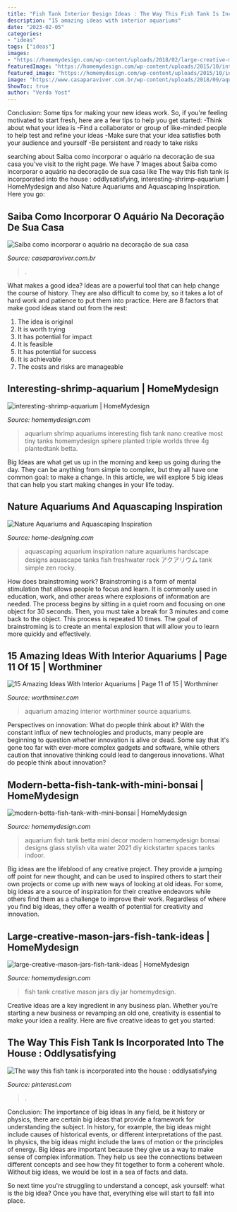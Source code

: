 ```yaml
---
title: "Fish Tank Interior Design Ideas : The Way This Fish Tank Is Incorporated Into The House : Oddlysatisfying"
description: "15 amazing ideas with interior aquariums"
date: "2023-02-05"
categories:
- "ideas"
tags: ["ideas"]
images:
- "https://homemydesign.com/wp-content/uploads/2018/02/large-creative-mason-jars-fish-tank-ideas.jpg"
featuredImage: "https://homemydesign.com/wp-content/uploads/2015/10/interesting-shrimp-aquarium.jpg"
featured_image: "https://homemydesign.com/wp-content/uploads/2015/10/interesting-shrimp-aquarium.jpg"
image: "https://www.casaparaviver.com.br/wp-content/uploads/2018/09/aquario07.jpg"
ShowToc: true
author: "Verda Yost"
---
```



Conclusion: Some tips for making your new ideas work.
So, if you're feeling motivated to start fresh, here are a few tips to help you get started: 
-Think about what your idea is 
-Find a collaborator or group of like-minded people to help test and refine your ideas 
-Make sure that your idea satisfies both your audience and yourself 
-Be persistent and ready to take risks

	

		
searching about Saiba como incorporar o aquário na decoração de sua casa you've visit to the right page. We have 7 Images about Saiba como incorporar o aquário na decoração de sua casa like The way this fish tank is incorporated into the house : oddlysatisfying, interesting-shrimp-aquarium | HomeMydesign and also Nature Aquariums and Aquascaping Inspiration. Here you go:
		
    
## Saiba Como Incorporar O Aquário Na Decoração De Sua Casa

<img loading=lazy src="https://www.casaparaviver.com.br/wp-content/uploads/2018/09/aquario07.jpg" onerror="this.onerror=null;this.src='https://tse3.mm.bing.net/th?id=OIP.b7i-JvXXba2_3OPx7CxNsAHaNO&amp;pid=15.1';" alt="Saiba como incorporar o aquário na decoração de sua casa">

_Source: casaparaviver.com.br_

>. 

	

What makes a good idea?
Ideas are a powerful tool that can help change the course of history. They are also difficult to come by, so it takes a lot of hard work and patience to put them into practice. Here are 8 factors that make good ideas stand out from the rest: 
1. The idea is original 
2. It is worth trying 
3. It has potential for impact 
4. It is feasible 
5. It has potential for success 
6. It is achievable 
7. The costs and risks are manageable 

    
## Interesting-shrimp-aquarium | HomeMydesign

<img loading=lazy src="https://homemydesign.com/wp-content/uploads/2015/10/interesting-shrimp-aquarium.jpg" onerror="this.onerror=null;this.src='https://tse4.mm.bing.net/th?id=OIP.bpXkdjUS1aumoiVuwvoShwHaLG&amp;pid=15.1';" alt="interesting-shrimp-aquarium | HomeMydesign">

_Source: homemydesign.com_

>aquarium shrimp aquariums interesting fish tank nano creative most tiny tanks homemydesign sphere planted triple worlds three 4g plantedtank betta. 

	

Big Ideas are what get us up in the morning and keep us going during the day. They can be anything from simple to complex, but they all have one common goal: to make a change. In this article, we will explore 5 big ideas that can help you start making changes in your life today.

    
## Nature Aquariums And Aquascaping Inspiration

<img loading=lazy src="http://cdn.home-designing.com/wp-content/uploads/2012/01/Aquarium-Hardscape.jpg" onerror="this.onerror=null;this.src='https://tse3.mm.bing.net/th?id=OIP.Rs3B97guHQevguHuOQGgiQHaEw&amp;pid=15.1';" alt="Nature Aquariums and Aquascaping Inspiration">

_Source: home-designing.com_

>aquascaping aquarium inspiration nature aquariums hardscape designs aquascape tanks fish freshwater rock アクアリウム tank simple zen rocky. 

	

How does brainstroming work?
Brainstroming is a form of mental stimulation that allows people to focus and learn. It is commonly used in education, work, and other areas where explosions of information are needed. The process begins by sitting in a quiet room and focusing on one object for 30 seconds. Then, you must take a break for 3 minutes and come back to the object. This process is repeated 10 times. The goal of brainstroming is to create an mental explosion that will allow you to learn more quickly and effectively.

    
## 15 Amazing Ideas With Interior Aquariums | Page 11 Of 15 | Worthminer

<img loading=lazy src="https://worthminer.com/wp-content/uploads/2017/12/aquarium-11.jpg" onerror="this.onerror=null;this.src='https://tse2.mm.bing.net/th?id=OIP.JQh7xpX4BbDCFjJ5v4-K-QHaNP&amp;pid=15.1';" alt="15 Amazing Ideas With Interior Aquariums | Page 11 of 15 | Worthminer">

_Source: worthminer.com_

>aquarium amazing interior worthminer source aquariums. 

	

Perspectives on innovation: What do people think about it?
With the constant influx of new technologies and products, many people are beginning to question whether innovation is alive or dead. Some say that it's gone too far with ever-more complex gadgets and software, while others caution that innovative thinking could lead to dangerous innovations. What do people think about innovation?

    
## Modern-betta-fish-tank-with-mini-bonsai | HomeMydesign

<img loading=lazy src="https://homemydesign.com/wp-content/uploads/2021/01/modern-betta-fish-tank-with-mini-bonsai.jpg" onerror="this.onerror=null;this.src='https://tse2.mm.bing.net/th?id=OIP.PprngyuPdsyG-pKAxBW5EAHaLF&amp;pid=15.1';" alt="modern-betta-fish-tank-with-mini-bonsai | HomeMydesign">

_Source: homemydesign.com_

>aquarium fish tank betta mini decor modern homemydesign bonsai designs glass stylish vita water 2021 diy kickstarter spaces tanks indoor. 

	

Big ideas are the lifeblood of any creative project. They provide a jumping off point for new thought, and can be used to inspired others to start their own projects or come up with new ways of looking at old ideas. For some, big ideas are a source of inspiration for their creative endeavors while others find them as a challenge to improve their work. Regardless of where you find big ideas, they offer a wealth of potential for creativity and innovation.

    
## Large-creative-mason-jars-fish-tank-ideas | HomeMydesign

<img loading=lazy src="https://homemydesign.com/wp-content/uploads/2018/02/large-creative-mason-jars-fish-tank-ideas.jpg" onerror="this.onerror=null;this.src='https://tse2.mm.bing.net/th?id=OIP.eTIcmdx0NaCU86FEw1-m-gHaJ4&amp;pid=15.1';" alt="large-creative-mason-jars-fish-tank-ideas | HomeMydesign">

_Source: homemydesign.com_

>fish tank creative mason jars diy jar homemydesign. 

	

Creative ideas are a key ingredient in any business plan. Whether you're starting a new business or revamping an old one, creativity is essential to make your idea a reality. Here are five creative ideas to get you started: 

    
## The Way This Fish Tank Is Incorporated Into The House : Oddlysatisfying

<img loading=lazy src="https://i.pinimg.com/736x/19/b3/a7/19b3a7cf7c400ef0fb390457c6bede3b.jpg" onerror="this.onerror=null;this.src='https://tse3.mm.bing.net/th?id=OIP.YgyxPcVWQlFE_WVlulAJ4gHaHa&amp;pid=15.1';" alt="The way this fish tank is incorporated into the house : oddlysatisfying">

_Source: pinterest.com_

>. 

	

Conclusion: The importance of big ideas
In any field, be it history or physics, there are certain big ideas that provide a framework for understanding the subject. In history, for example, the big ideas might include causes of historical events, or different interpretations of the past. In physics, the big ideas might include the laws of motion or the principles of energy.
Big ideas are important because they give us a way to make sense of complex information. They help us see the connections between different concepts and see how they fit together to form a coherent whole. Without big ideas, we would be lost in a sea of facts and data.

So next time you're struggling to understand a concept, ask yourself: what is the big idea? Once you have that, everything else will start to fall into place.

